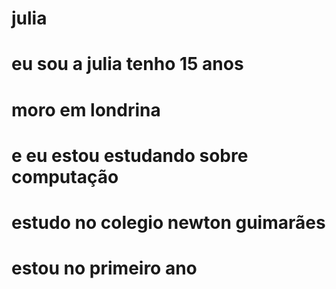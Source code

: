 # julia

# eu sou a julia tenho 15 anos
# moro em londrina
# e eu estou estudando sobre computação
# estudo no colegio newton guimarães
# estou no primeiro ano
